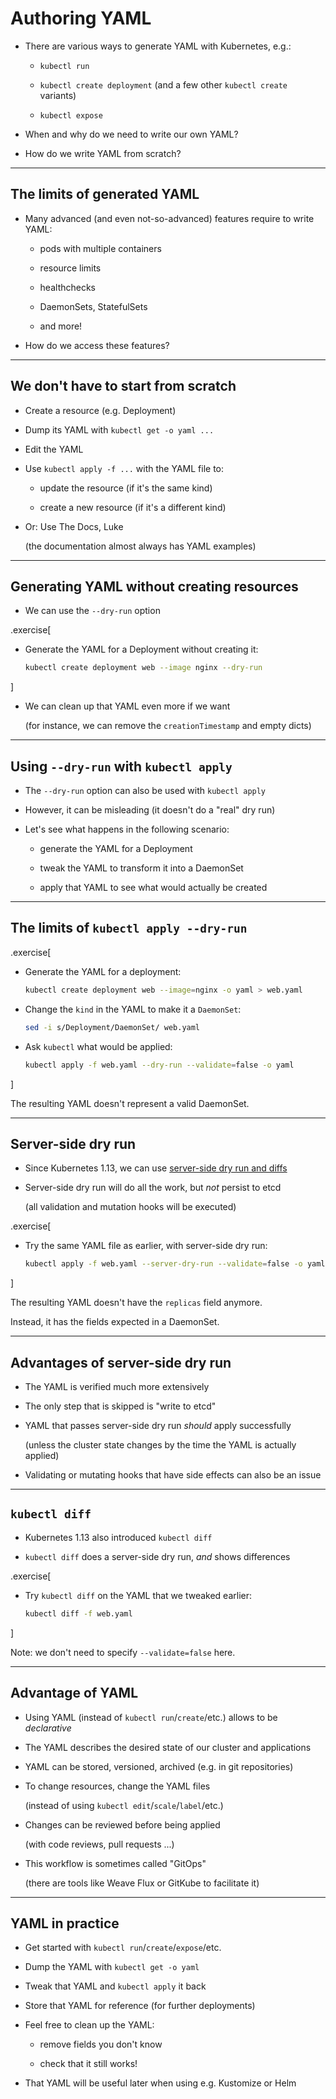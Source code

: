 # Authoring YAML

- There are various ways to generate YAML with Kubernetes, e.g.:

  - `kubectl run`

  - `kubectl create deployment` (and a few other `kubectl create` variants)

  - `kubectl expose`

- When and why do we need to write our own YAML?

- How do we write YAML from scratch?

---

## The limits of generated YAML

- Many advanced (and even not-so-advanced) features require to write YAML:

  - pods with multiple containers

  - resource limits

  - healthchecks

  - DaemonSets, StatefulSets

  - and more!

- How do we access these features?

---

## We don't have to start from scratch

- Create a resource (e.g. Deployment)

- Dump its YAML with `kubectl get -o yaml ...`

- Edit the YAML

- Use `kubectl apply -f ...` with the YAML file to:

  - update the resource (if it's the same kind)

  - create a new resource (if it's a different kind)

- Or: Use The Docs, Luke

  (the documentation almost always has YAML examples)

---

## Generating YAML without creating resources

- We can use the `--dry-run` option

.exercise[

- Generate the YAML for a Deployment without creating it:
  ```bash
  kubectl create deployment web --image nginx --dry-run
  ```

]

- We can clean up that YAML even more if we want

  (for instance, we can remove the `creationTimestamp` and empty dicts)

---

## Using `--dry-run` with `kubectl apply`

- The `--dry-run` option can also be used with `kubectl apply`

- However, it can be misleading (it doesn't do a "real" dry run)

- Let's see what happens in the following scenario:

  - generate the YAML for a Deployment

  - tweak the YAML to transform it into a DaemonSet

  - apply that YAML to see what would actually be created

---

## The limits of `kubectl apply --dry-run`

.exercise[

- Generate the YAML for a deployment:
  ```bash
  kubectl create deployment web --image=nginx -o yaml > web.yaml
  ```

- Change the `kind` in the YAML to make it a `DaemonSet`:
  ```bash
  sed -i s/Deployment/DaemonSet/ web.yaml
  ```

- Ask `kubectl` what would be applied:
  ```bash
  kubectl apply -f web.yaml --dry-run --validate=false -o yaml
  ```

]

The resulting YAML doesn't represent a valid DaemonSet.

---

## Server-side dry run

- Since Kubernetes 1.13, we can use [server-side dry run and diffs](https://kubernetes.io/blog/2019/01/14/apiserver-dry-run-and-kubectl-diff/)

- Server-side dry run will do all the work, but *not* persist to etcd

  (all validation and mutation hooks will be executed)

.exercise[

- Try the same YAML file as earlier, with server-side dry run:
  ```bash
  kubectl apply -f web.yaml --server-dry-run --validate=false -o yaml
  ```

]

The resulting YAML doesn't have the `replicas` field anymore.

Instead, it has the fields expected in a DaemonSet.

---

## Advantages of server-side dry run

- The YAML is verified much more extensively

- The only step that is skipped is "write to etcd"

- YAML that passes server-side dry run *should* apply successfully

  (unless the cluster state changes by the time the YAML is actually applied)

- Validating or mutating hooks that have side effects can also be an issue

---

## `kubectl diff`

- Kubernetes 1.13 also introduced `kubectl diff`

- `kubectl diff` does a server-side dry run, *and* shows differences

.exercise[

- Try `kubectl diff` on the YAML that we tweaked earlier:
  ```bash
  kubectl diff -f web.yaml
  ```

<!-- ```wait status:``` -->

]

Note: we don't need to specify `--validate=false` here.

---

## Advantage of YAML

- Using YAML (instead of `kubectl run`/`create`/etc.) allows to be *declarative*

- The YAML describes the desired state of our cluster and applications

- YAML can be stored, versioned, archived (e.g. in git repositories)

- To change resources, change the YAML files

  (instead of using `kubectl edit`/`scale`/`label`/etc.)

- Changes can be reviewed before being applied

  (with code reviews, pull requests ...)

- This workflow is sometimes called "GitOps"

  (there are tools like Weave Flux or GitKube to facilitate it)

---

## YAML in practice

- Get started with `kubectl run`/`create`/`expose`/etc.

- Dump the YAML with `kubectl get -o yaml`

- Tweak that YAML and `kubectl apply` it back

- Store that YAML for reference (for further deployments)

- Feel free to clean up the YAML:

  - remove fields you don't know

  - check that it still works!

- That YAML will be useful later when using e.g. Kustomize or Helm
